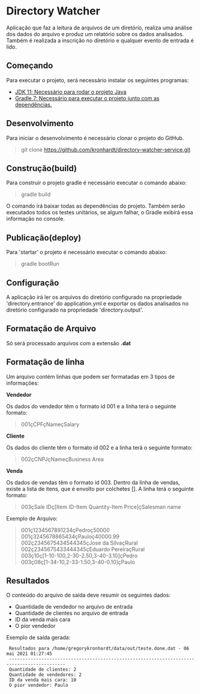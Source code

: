 # Directory Watcher

Aplicação que faz a leitura de arquivos de um diretório, realiza uma análise dos dados do arquivo e produz um 
relatório sobre os dados analisados. Também é realizada a inscrição no diretório e qualquer evento de entrada é lido.


## Começando
Para executar o projeto, será necessário instalar os seguintes programas:

- [JDK 11: Necessário para rodar o projeto Java](https://www.oracle.com/br/java/technologies/javase-jdk11-downloads.html)
- [Gradle 7: Necessário para executar o projeto junto com as dependências.](https://gradle.org/install/)

## Desenvolvimento
Para iniciar o desenvolvimento é necessário clonar o projeto do GitHub.

> git clone https://github.com/kronhardt/directory-watcher-service.git

## Construção(build)
Para construir o projeto gradle é necessário executar o comando abaixo:

> gradle build

O comando irá baixar todas as dependências do projeto. Também serão executados todos os testes unitários,
se algum falhar, o Gradle exibirá essa informação no console.

## Publicação(deploy)
Para 'startar' o projeto é necessário executar o comando abaixo:

> gradle bootRun

## Configuração
A aplicação irá ler os arquivos do diretório configurado na propriedade 'directory.entrance' do application.yml
e exportar os dados analisados no diretório configurado na propriedade 'directory.output'.


## Formatação de Arquivo

Só será processado arquivos com a extensão **.dat**

## Formatação de linha

Um arquivo contém linhas que podem ser formatadas em 3 tipos de informações:

**Vendedor**

Os dados do vendedor têm o formato id 001 e a linha terá o seguinte formato:
 > 001çCPFçNameçSalary

**Cliente**

Os dados do cliente têm o formato id 002 e a linha terá o seguinte formato:

 > 002çCNPJçNameçBusiness Area

**Venda**

Os dados de vendas têm o formato id 003. Dentro da linha de vendas, existe a lista
de itens, que é envolto por colchetes []. A linha terá o seguinte formato:
> 003çSale IDç[Item ID-Item Quantity-Item Price]çSalesman name


Exemplo de Arquivo:

> 001ç1234567891234çPedroç50000 <br>
> 001ç3245678865434çPauloç40000.99 <br>
> 002ç2345675434544345çJose da SilvaçRural <br>
> 002ç2345675433444345çEduardo PereiraçRural <br>
> 003ç10ç[1-10-100,2-30-2.50,3-40-3.10]çPedro <br>
> 003ç08ç[1-34-10,2-33-1.50,3-40-0.10]çPaulo <br>

## Resultados

O conteúdo do arquivo de saída deve resumir os seguintes dados:


- Quantidade de vendedor no arquivo de entrada
- Quantidade de clientes no arquivo de entrada
- ID da venda mais cara
- O pior vendedor


Exemplo de saída gerada:

```
 Resultados para /home/gregorykronhardt/data/out/teste.done.dat - 06 mai 2021 01:27:45
 -------------------------------------------------------------------------------------------
 Quantidade de clientes: 2
 Quantidade de vendedores: 2
 ID da venda mais cara: 10
 O pior vendedor: Paulo
```
